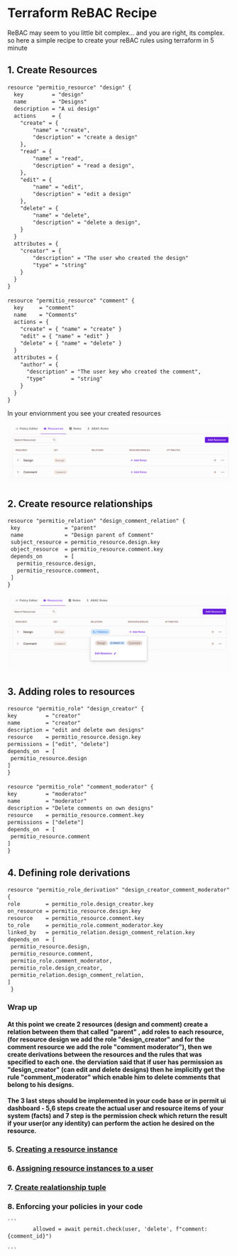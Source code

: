 # Terraform ReBAC Recipe

ReBAC may seem to you little bit complex... and you are right, its complex. so here a simple recipe to create your reBAC rules using terraform in 5 minute

## 1. Create Resources

```
resource "permitio_resource" "design" {
  key         = "design"
  name        = "Designs"
  description = "A ui design"
  actions     = {
    "create" = { 
        "name" = "create",
        "description" = "create a design"
    },
    "read" = {
        "name" = "read",
        "description" = "read a design",
    },
    "edit" = {
        "name" = "edit",
        "description" = "edit a design"
    },
    "delete" = {
        "name" = "delete",
        "description" = "delete a design",
    }
  }
  attributes = {
    "creator" = {
        "description" = "The user who created the design"
        "type" = "string"
    }
  }
}

resource "permitio_resource" "comment" {
  key     = "comment"
  name    = "Comments"
  actions = {
    "create" = { "name" = "create" }
    "edit" = { "name" = "edit" }
    "delete" = { "name" = "delete" }
  }
  attributes = {
    "author" = {
      "description" = "The user key who created the comment",
      "type"        = "string"
    }
  }
}
```

In your enviornment you see your created resources

 ![Created Resources](./../assets/create-resources.png)

 ## 2. Create resource relationships

 ```
resource "permitio_relation" "design_comment_relation" {
  key              = "parent"
  name             = "Design parent of Comment"
  subject_resource = permitio_resource.design.key
  object_resource  = permitio_resource.comment.key
  depends_on       = [
    permitio_resource.design,
    permitio_resource.comment,
  ]
}
 ```

  ![Resources Relationship](./../assets/create-resource-relationships.png)

   ## 3. Adding roles to resources

   ```
resource "permitio_role" "design_creator" {
  key         = "creator"
  name        = "creator"
  description = "edit and delete own designs"
  resource    = permitio_resource.design.key
  permissions = ["edit", "delete"]
  depends_on  = [
    permitio_resource.design
  ]
}

resource "permitio_role" "comment_moderator" {
  key         = "moderator"
  name        = "moderator"
  description = "Delete comments on own designs"
  resource    = permitio_resource.comment.key
  permissions = ["delete"]
  depends_on  = [
    permitio_resource.comment
  ]
}

   ```

   ## 4. Defining role derivations

   ```
  resource "permitio_role_derivation" "design_creator_comment_moderator" 
  {
  role        = permitio_role.design_creator.key
  on_resource = permitio_resource.design.key
  resource    = permitio_resource.comment.key
  to_role     = permitio_role.comment_moderator.key
  linked_by   = permitio_relation.design_comment_relation.key
  depends_on  = [
    permitio_resource.design,
    permitio_resource.comment,
    permitio_role.comment_moderator,
    permitio_role.design_creator,
    permitio_relation.design_comment_relation,
  ]
    }

   ```


   ### Wrap up
   #### At this point we create 2 resources (design and comment) create a  relation between them that called "parent" , add roles to each resource, (for resource design we add the role "design_creator" and for the comment resource we add the role "comment moderator"), then we create derivations between the resources and the rules that was specified to each one. the derviation said that if user has permission as "design_creator" (can edit and delete designs)  then he implicitly get the rule "comment_moderator" which enable him to delete comments that belong to his designs.

   #### The 3 last steps should be implemented in your code base or in permit ui dashboard  - 5,6 steps create the actual user and resource items of your system (facts) and 7 step is the permission check which return the result if your user(or any identity) can perform the action he desired on the resource.

   ### 5. [Creating a resource instance](https://api.permit.io/v2/redoc#tag/Resource-Instances)

   ### 6. [Assigning resource instances to a user](https://api.permit.io/v2/redoc#tag/Role-Assignments)

   ### 7. [Create realationship tuple](https://api.permit.io/v2/redoc#tag/Relationship-tuples)

   ### 8. Enforcing your policies in your code
    ```
            allowed = await permit.check(user, 'delete', f"comment:{comment_id}")

    ```